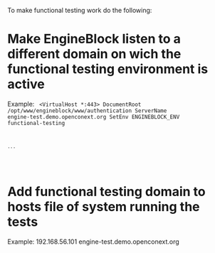 To make functional testing work do the following:

Make EngineBlock listen to a different domain on wich the functional testing environment is active
====================================================================================================

Example:
<code>
<VirtualHost *:443>
    DocumentRoot /opt/www/engineblock/www/authentication
    ServerName   engine-test.demo.openconext.org
    SetEnv ENGINEBLOCK_ENV functional-testing

    ...

</VirtualHost>
</code>

Add functional testing domain to hosts file of system running the tests
=======================================================================
Example:
192.168.56.101 engine-test.demo.openconext.org